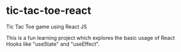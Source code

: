 # tic-tac-toe-react
Tic Tac Toe game using React JS

This is a fun learning project which explores the basic usage of React Hooks like "useState" and "useEffect". 
